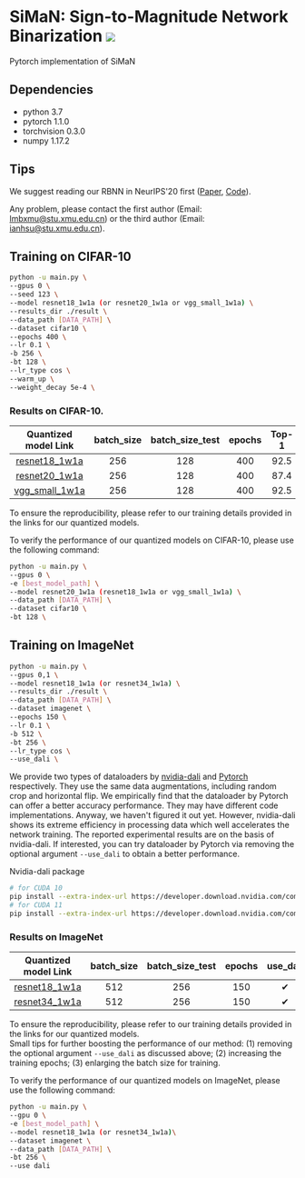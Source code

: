 # SiMaN: Sign-to-Magnitude Network Binarization ![]( https://visitor-badge.glitch.me/badge?page_id=lmbxmu.siman)
Pytorch implementation of SiMaN

## Dependencies 
* python 3.7
* pytorch 1.1.0 
* torchvision 0.3.0
* numpy 1.17.2

## Tips

We suggest reading our RBNN in NeurIPS'20 first ([Paper](https://arxiv.org/pdf/2009.13055.pdf), [Code](https://github.com/lmbxmu/RBNN)).

Any problem, please contact the first author (Email: lmbxmu@stu.xmu.edu.cn) or the third author (Email: ianhsu@stu.xmu.edu.cn).

## Training on CIFAR-10
```bash
python -u main.py \
--gpus 0 \
--seed 123 \
--model resnet18_1w1a (or resnet20_1w1a or vgg_small_1w1a) \
--results_dir ./result \
--data_path [DATA_PATH] \
--dataset cifar10 \
--epochs 400 \
--lr 0.1 \
-b 256 \
-bt 128 \
--lr_type cos \
--warm_up \
--weight_decay 5e-4 \
```

### Results on CIFAR-10. 
|Quantized model Link                                                                                  | batch_size | batch_size_test | epochs| Top-1 |
|:----------------------------------------------------------------------------------------------------:|:----------:|:---------------:|:-----:|:-----:|
|[resnet18_1w1a](https://drive.google.com/drive/folders/1x2ihCroNVhW08drZJUTyI3XIEQpDc2su?usp=sharing) |    256     |       128       | 400   | 92.5 |  
|[resnet20_1w1a](https://drive.google.com/drive/folders/1-1HXFFsw0bGplsA-pkYetl-ETFpvLGiL?usp=sharing) |    256     |       128       | 400   | 87.4 |
|[vgg_small_1w1a](https://drive.google.com/drive/folders/1vkV_U63kXxBumYT-OVV80mesKpAzFztJ?usp=sharing) |    256     |       128       | 400   | 92.5 |


To ensure the reproducibility, please refer to our training details provided in the links for our quantized models.

To verify the performance of our quantized models on CIFAR-10, please use the following command:
```bash 
python -u main.py \
--gpus 0 \
-e [best_model_path] \
--model resnet20_1w1a (resnet18_1w1a or vgg_small_1w1a) \
--data_path [DATA_PATH] \
--dataset cifar10 \
-bt 128 \
```

## Training on ImageNet
```bash
python -u main.py \
--gpus 0,1 \
--model resnet18_1w1a (or resnet34_1w1a) \
--results_dir ./result \
--data_path [DATA_PATH] \
--dataset imagenet \
--epochs 150 \
--lr 0.1 \
-b 512 \
-bt 256 \
--lr_type cos \
--use_dali \
```

We provide two types of dataloaders by [nvidia-dali](https://docs.nvidia.com/deeplearning/dali/user-guide/docs/index.html) and [Pytorch](https://pytorch.org/docs/stable/data.html) respectively. They use the same data augmentations, including random crop and horizontal flip. We empirically find that the dataloader by Pytorch can offer a better accuracy performance. They may have different code implementations. Anyway, we haven't figured it out yet. However, nvidia-dali shows its extreme efficiency in processing data which well accelerates the network training. The reported experimental results are on the basis of nvidia-dali. If interested, you can try dataloader by Pytorch via removing the optional argument ```--use_dali``` to obtain a better performance.  

Nvidia-dali package
```bash
# for CUDA 10
pip install --extra-index-url https://developer.download.nvidia.com/compute/redist nvidia-dali-cuda100
# for CUDA 11
pip install --extra-index-url https://developer.download.nvidia.com/compute/redist nvidia-dali-cuda110
```
### Results on ImageNet

|Quantized model Link                                                                                  | batch_size | batch_size_test | epochs| use_dali| Top-1 | Top-5 | 
|:----------------------------------------------------------------------------------------------------:|:----------:|:---------------:|:-----:|:-------:|:-----:|:-----:|
| [resnet18_1w1a](https://drive.google.com/drive/folders/15pwL5UeJGFHNwHNFh7Yl6dFgAX9QvxE5?usp=sharing)|    512     |       256       |  150  |   ✔    | 60.1 | 82.3 |
| [resnet34_1w1a](https://drive.google.com/drive/folders/1vhl1Q9ulTfqMy27Gn5lFIMgop24UIRh8?usp=sharing)|    512     |       256       |  150  |   ✔    | 63.9 | 84.8 |

To ensure the reproducibility, please refer to our training details provided in the links for our quantized models. \
Small tips for further boosting the performance of our method: (1) removing the optional argument ```--use_dali``` as discussed above; (2) increasing the training epochs; (3) enlarging the batch size for training.

To verify the performance of our quantized models on ImageNet, please use the following command:
```bash
python -u main.py \
--gpu 0 \
-e [best_model_path] \
--model resnet18_1w1a (or resnet34_1w1a)\
--dataset imagenet \
--data_path [DATA_PATH] \
-bt 256 \
--use dali
```
